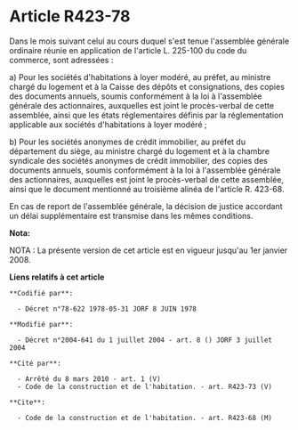 # Article R423-78

Dans le mois suivant celui au cours duquel s'est tenue l'assemblée générale ordinaire réunie en application de l'article L.
225-100 du code du commerce, sont adressées :

a) Pour les sociétés d'habitations à loyer modéré, au préfet, au ministre chargé du logement et à la Caisse des dépôts et
consignations, des copies des documents annuels, soumis conformément à la loi à l'assemblée générale des actionnaires,
auxquelles est joint le procès-verbal de cette assemblée, ainsi que les états réglementaires définis par la réglementation
applicable aux sociétés d'habitations à loyer modéré ;

b) Pour les sociétés anonymes de crédit immobilier, au préfet du département du siège, au ministre chargé du logement et à la
chambre syndicale des sociétés anonymes de crédit immobilier, des copies des documents annuels, soumis conformément à la loi
à l'assemblée générale des actionnaires, auxquelles est joint le procès-verbal de cette assemblée, ainsi que le document
mentionné au troisième alinéa de l'article R. 423-68.

En cas de report de l'assemblée générale, la décision de justice accordant un délai supplémentaire est transmise dans les
mêmes conditions.

**Nota:**

NOTA : La présente version de cet article est en vigueur jusqu'au 1er janvier 2008.

**Liens relatifs à cet article**

	**Codifié par**:

	  - Décret n°78-622 1978-05-31 JORF 8 JUIN 1978

	**Modifié par**:

	  - Décret n°2004-641 du 1 juillet 2004 - art. 8 () JORF 3 juillet 2004

	**Cité par**:

	  - Arrêté du 8 mars 2010 - art. 1 (V)
	  - Code de la construction et de l'habitation. - art. R423-73 (V)

	**Cite**:

	  - Code de la construction et de l'habitation. - art. R423-68 (M)
